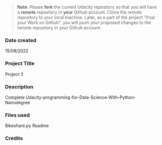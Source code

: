 >**Note**: Please **fork** the current Udacity repository so that you will have a **remote** repository in **your** Github account. Clone the remote repository to your local machine. Later, as a part of the project "Post your Work on Github", you will push your proposed changes to the remote repository in your Github account.

### Date created
15/08/2022

### Project Title
Project 3

### Description
Complete Udacity-programming-for-Data-Science-With-Python-Nanodegree

### Files used
Bikeshare.py 
Readme

### Credits


